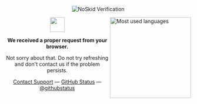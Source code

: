 <p align="center">
	 <img src="https://noskid.today/badge/100x30/?repo=phlixy/phlixy?" alt="NoSkid Verification">
</p>

<a href="#"><img align="right" src="https://readme-card-themackabu.vercel.app/api/top-langs/?username=theMackabu&hide=java,html,ruby,roff&langs_count=10&v=174&theme=dark&layout=compact&hide_border=true&bg_color=0D1117&exclude_repo=readme-card,ember,twitter,voteit,recycle_saas,StudentInfoSystem,ghostty" height="220px" alt="Most used languages"></a>

<p align="center">
	 <a href="#"><img width="40" src="https://github.githubassets.com/images/mona-loading-default.gif"></a>
</p>
<p align="center"><b>We received a proper request from your browser.</b></p>
<p align="center">Not sorry about that. Do not try refreshing and don't contact us if the problem persists.</p>
<p align="center">
	 <a href="https://theMackabu.dev">Contact Support</a> —
	 <a href="https://theMackabu.dev">GitHub Status</a> —
	 <a href="https://theMackabu.dev">@githubstatus</a>
</p>

<br /><br />
